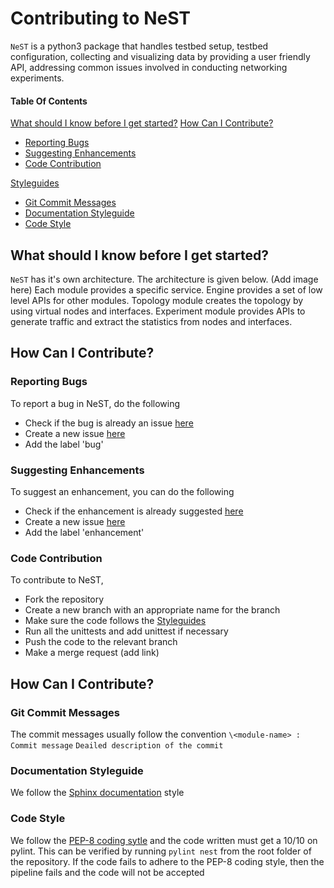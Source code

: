 # Contributing to NeST
`NeST` is a python3 package that handles testbed setup, testbed configuration,
collecting and visualizing data by providing a user friendly API, addressing
common issues involved in conducting networking experiments.
#### Table Of Contents
[What should I know before I get started?](#what-should-i-know-before-i-get-started)
[How Can I Contribute?](#how-can-i-contribute)
  * [Reporting Bugs](#reporting-bugs)
  * [Suggesting Enhancements](#suggesting-enhancements)
  * [Code Contribution](#code-contribution)

[Styleguides](#styleguides)
  * [Git Commit Messages](#git-commit-messages)
  * [Documentation Styleguide](#documentation-styleguide)
  * [Code Style](#code-style)


## What should I know before I get started?

`NeST` has it's own architecture. The architecture is given below.
(Add image here)
Each module provides a specific service. Engine provides a set of low level APIs for other modules. Topology module creates the topology by using virtual nodes and interfaces. Experiment module provides APIs to generate traffic and extract the statistics from nodes and interfaces.


## How Can I Contribute?

### Reporting Bugs

To report a bug in NeST, do the following

* Check if the bug is already an issue [here](https://gitlab.com/nitk-nest/nest/-/issues?scope=all&utf8=%E2%9C%93&state=opened&label_name[]=bug)
* Create a new issue [here](https://gitlab.com/nitk-nest/nest/-/issues/new?issue%5Bassignee_id%5D=&issue%5Bmilestone_id%5D=)
* Add the label 'bug'

### Suggesting Enhancements
To suggest an enhancement, you can do the following

* Check if the enhancement is already suggested [here](https://gitlab.com/nitk-nest/nest/-/issues?scope=all&utf8=%E2%9C%93&state=opened&label_name[]=enhancement)
* Create a new issue [here](https://gitlab.com/nitk-nest/nest/-/issues/new?issue%5Bassignee_id%5D=&issue%5Bmilestone_id%5D=)
* Add the label 'enhancement'

### Code Contribution
To contribute to NeST,

* Fork the repository
* Create a new branch with an appropriate name for the branch
* Make sure the code follows the  [Styleguides](#styleguides)
* Run all the unittests and add unittest if necessary
* Push the code to the relevant branch
* Make a merge request (add link)

## How Can I Contribute?

### Git Commit Messages
The commit messages usually follow the convention
`\<module-name> : Commit message`
`Deailed description of the commit`

### Documentation Styleguide
We follow the [Sphinx documentation](https://www.sphinx-doc.org/en/master/) style

### Code Style
We follow the [PEP-8 coding sytle](https://www.python.org/dev/peps/pep-0008/) and the code written must get a 10/10 on pylint. This can be verified by running
`pylint nest`
from the root folder of the repository. If the code fails to adhere to the PEP-8 coding style, then the pipeline fails and the code will not be accepted